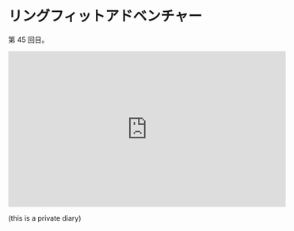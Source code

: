 # リングフィットアドベンチャー
第 45 回目。

<iframe width="560" height="315" src="https://www.youtube.com/embed/l9B-obpQ4B4" frameborder="0" allow="accelerometer; autoplay; clipboard-write; encrypted-media; gyroscope; picture-in-picture" allowfullscreen></iframe>

 (this is a private diary) 

